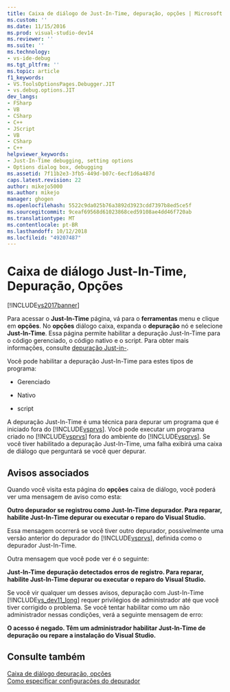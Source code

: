 ```yaml
---
title: Caixa de diálogo de Just-In-Time, depuração, opções | Microsoft Docs
ms.custom: ''
ms.date: 11/15/2016
ms.prod: visual-studio-dev14
ms.reviewer: ''
ms.suite: ''
ms.technology:
- vs-ide-debug
ms.tgt_pltfrm: ''
ms.topic: article
f1_keywords:
- VS.ToolsOptionsPages.Debugger.JIT
- vs.debug.options.JIT
dev_langs:
- FSharp
- VB
- CSharp
- C++
- JScript
- VB
- CSharp
- C++
helpviewer_keywords:
- Just-In-Time debugging, setting options
- Options dialog box, debugging
ms.assetid: 7f11b2e3-3fb5-449d-b07c-6ecf1d6a487d
caps.latest.revision: 22
author: mikejo5000
ms.author: mikejo
manager: ghogen
ms.openlocfilehash: 5522c9da025b76a3892d3923cdd7397b8ed5ce5f
ms.sourcegitcommit: 9ceaf69568d61023868ced59108ae4dd46f720ab
ms.translationtype: MT
ms.contentlocale: pt-BR
ms.lasthandoff: 10/12/2018
ms.locfileid: "49207487"
---
```

# <a name="just-in-time-debugging-options-dialog-box"></a>Caixa de diálogo Just-In-Time, Depuração, Opções
[!INCLUDE[vs2017banner](../includes/vs2017banner.md)]

Para acessar o **Just-In-Time** página, vá para o **ferramentas** menu e clique em **opções**. No **opções** diálogo caixa, expanda o **depuração** nó e selecione **Just-In-Time**. Essa página permite habilitar a depuração Just-In-Time para o código gerenciado, o código nativo e o script. Para obter mais informações, consulte [depuração Just-in-](../debugger/just-in-time-debugging-in-visual-studio.md).  
  
 Você pode habilitar a depuração Just-In-Time para estes tipos de programa:  
  
-   Gerenciado  
  
-   Nativo  
  
-   script  
  
 A depuração Just-In-Time é uma técnica para depurar um programa que é iniciado fora do [!INCLUDE[vsprvs](../includes/vsprvs-md.md)]. Você pode executar um programa criado no [!INCLUDE[vsprvs](../includes/vsprvs-md.md)] fora do ambiente do [!INCLUDE[vsprvs](../includes/vsprvs-md.md)]. Se você tiver habilitado a depuração Just-In-Time, uma falha exibirá uma caixa de diálogo que perguntará se você quer depurar.  
  
## <a name="associated-warnings"></a>Avisos associados  
 Quando você visita esta página do **opções** caixa de diálogo, você poderá ver uma mensagem de aviso como esta:  
  
 **Outro depurador se registrou como Just-In-Time depurador. Para reparar, habilite Just-In-Time depurar ou executar o reparo do Visual Studio.**  
  
 Essa mensagem ocorrerá se você tiver outro depurador, possivelmente uma versão anterior do depurador do [!INCLUDE[vsprvs](../includes/vsprvs-md.md)], definida como o depurador Just-In-Time.  
  
 Outra mensagem que você pode ver é o seguinte:  
  
 **Just-In-Time depuração detectados erros de registro. Para reparar, habilite Just-In-Time depurar ou executar o reparo do Visual Studio.**  
  
 Se você vir qualquer um desses avisos, depuração com Just-In-Time [!INCLUDE[vs_dev11_long](../includes/vs-dev11-long-md.md)] requer privilégios de administrador até que você tiver corrigido o problema. Se você tentar habilitar como um não administrador nessas condições, verá a seguinte mensagem de erro:  
  
 **O acesso é negado. Têm um administrador habilitar Just-In-Time de depuração ou repare a instalação do Visual Studio.**  
  
## <a name="see-also"></a>Consulte também  
 [Caixa de diálogo depuração, opções](../debugger/debugging-options-dialog-box.md)   
 [Como especificar configurações do depurador](../debugger/how-to-specify-debugger-settings.md)



